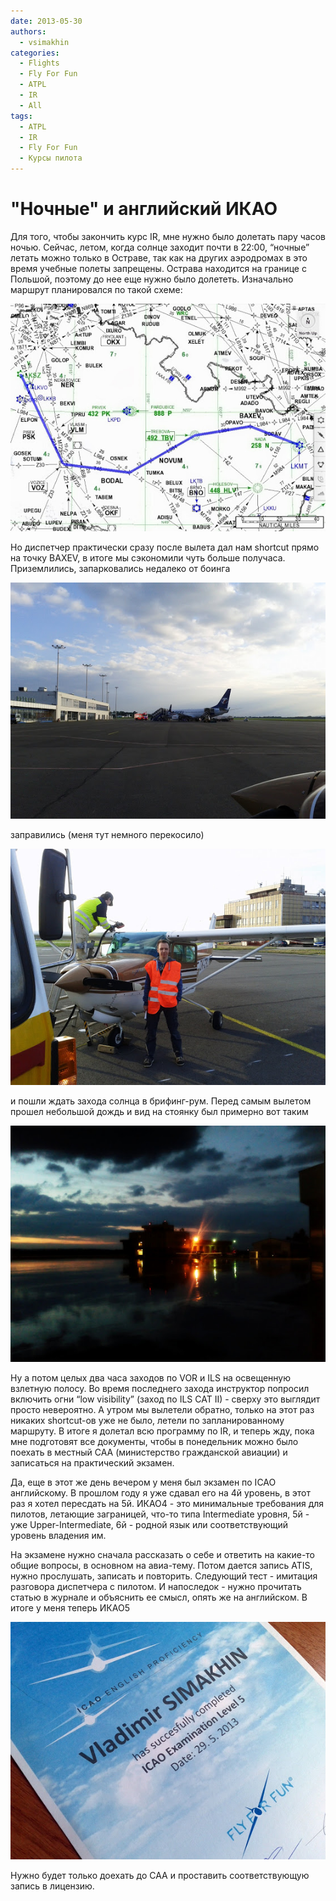 ```yaml
---
date: 2013-05-30
authors:
  - vsimakhin
categories:
  - Flights
  - Fly For Fun
  - ATPL
  - IR
  - All
tags:
  - ATPL
  - IR
  - Fly For Fun
  - Курсы пилота
---
```


# "Ночные" и английский ИКАО

Для того, чтобы закончить курс IR, мне нужно было долетать пару часов ночью. Сейчас, летом, когда солнце заходит почти в 22:00, “ночные” летать можно только в Остраве, так как на других аэродромах в это время учебные полеты запрещены. Острава находится на границе с Польшой, поэтому до нее еще нужно было долететь. Изначально маршрут планировался по такой схеме:

![](lksz-lkmt.jpg)

<!-- more -->
Но диспетчер практически сразу после вылета дал нам shortcut прямо на точку BAXEV, в итоге мы сэкономили чуть больше получаса. Приземлились, запарковались недалеко от боинга

![](IMG_20130528_191652.jpg)

заправились (меня тут немного перекосило)

![](IMG_20130528_192244.jpg)

и пошли ждать захода солнца в брифинг-рум. Перед самым вылетом прошел небольшой дождь и вид на стоянку был примерно вот таким

![](IMG_20130528_212215.jpg)

Ну а потом целых два часа заходов по VOR и ILS на освещенную взлетную полосу. Во время последнего захода инструктор попросил включить огни “low visibility” (заход по ILS CAT II) - сверху это выглядит просто невероятно. А утром мы вылетели обратно, только на этот раз никаких shortcut-ов уже не было, летели по запланированному маршруту. В итоге я долетал всю программу по IR, и теперь жду, пока мне подготовят все документы, чтобы в понедельник можно было поехать в местный CAA (министерство гражданской авиации) и записаться на практический экзамен.

Да, еще в этот же день вечером у меня был экзамен по ICAO английскому. В прошлом году я уже сдавал его на 4й уровень, в этот раз я хотел пересдать на 5й. ИКАО4 - это минимальные требования для пилотов, летающие заграницей, что-то типа Intermediate уровня, 5й - уже Upper-Intermediate, 6й - родной язык или соответствующий уровень владения им.

На экзамене нужно сначала рассказать о себе и ответить на какие-то общие вопросы, в основном на авиа-тему. Потом дается запись ATIS, нужно прослушать, записать и повторить. Следующий тест - имитация разговора диспетчера с пилотом. И напоследок - нужно прочитать статью в журнале и объяснить ее смысл, опять же на английском. В итоге у меня теперь ИКАО5

![](IMG_20130529_192541.jpg)

Нужно будет только доехать до CAA и проставить соответствующую запись в лицензию.